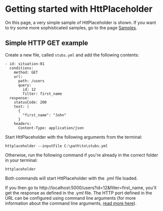 # Getting started with HttPlaceholder

On this page, a very simple sample of HttPlaceholder is shown. If you want to try some more sophisticated samples, go to the page [Samples](SAMPLES.md).

## Simple HTTP GET example

Create a new file, called `stubs.yml` and add the following contents:

```
- id: situation-01
  conditions:
    method: GET
    url:
      path: /users
      query:
        id: 12
        filter: first_name
  response:
    statusCode: 200
    text: |
      {
        "first_name": "John"
      }
    headers:
      Content-Type: application/json
```

Start HttPlaceholder with the following arguments from the terminal:

```
httplaceholder --inputFile C:\path\to\stubs.yml
```

Otherwise, run the following command if you're already in the correct folder in your terminal:

```
httplaceholder
```

Both commands will start HttPlaceholder with the .yml file loaded.

If you then go to http://localhost:5000/users?id=12&filter=first_name, you'll get the response as defined in the .yml file. The HTTP port defined in the URL can be configured using command line arguments (for more information about the command line arguments, [read more here](CONFIG.md)).
